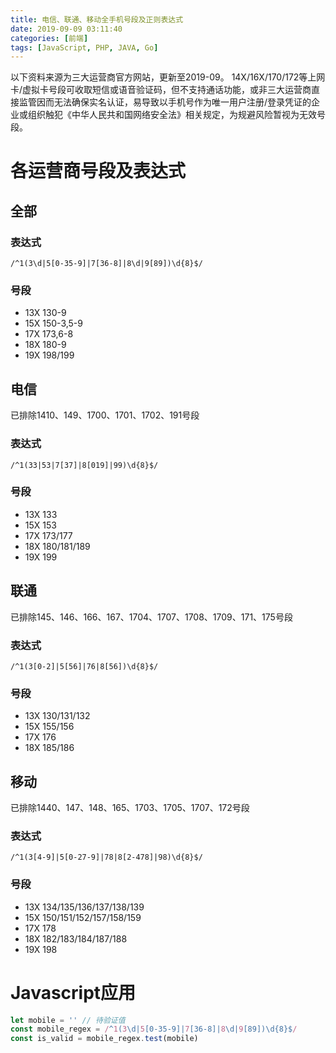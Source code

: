 ```yaml
---
title: 电信、联通、移动全手机号段及正则表达式
date: 2019-09-09 03:11:40
categories: [前端]
tags: [JavaScript, PHP, JAVA, Go]
---
```


以下资料来源为三大运营商官方网站，更新至2019-09。
14X/16X/170/172等上网卡/虚拟卡号段可收取短信或语音验证码，但不支持通话功能，或非三大运营商直接监管因而无法确保实名认证，易导致以手机号作为唯一用户注册/登录凭证的企业或组织触犯《中华人民共和国网络安全法》相关规定，为规避风险暂视为无效号段。

<!--more-->

# 各运营商号段及表达式
## 全部
### 表达式
``` regex
/^1(3\d|5[0-35-9]|7[36-8]|8\d|9[89])\d{8}$/
```
### 号段
- 13X 130-9
- 15X 150-3,5-9
- 17X 173,6-8
- 18X 180-9
- 19X 198/199

## 电信
已排除1410、149、1700、1701、1702、191号段

### 表达式
```
/^1(33|53|7[37]|8[019]|99)\d{8}$/
```
### 号段
- 13X 133
- 15X 153
- 17X 173/177
- 18X 180/181/189
- 19X 199

## 联通
已排除145、146、166、167、1704、1707、1708、1709、171、175号段

### 表达式
```
/^1(3[0-2]|5[56]|76|8[56])\d{8}$/
```
### 号段
- 13X 130/131/132
- 15X 155/156
- 17X 176
- 18X 185/186

## 移动
已排除1440、147、148、165、1703、1705、1707、172号段

### 表达式
```
/^1(3[4-9]|5[0-27-9]|78|8[2-478]|98)\d{8}$/
```
### 号段
- 13X 134/135/136/137/138/139
- 15X 150/151/152/157/158/159
- 17X 178
- 18X 182/183/184/187/188
- 19X 198

# Javascript应用
``` javascript
let mobile = '' // 待验证值
const mobile_regex = /^1(3\d|5[0-35-9]|7[36-8]|8\d|9[89])\d{8}$/
const is_valid = mobile_regex.test(mobile)
```
